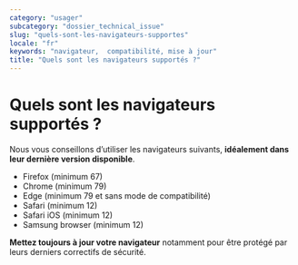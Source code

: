 ```yaml
---
category: "usager"
subcategory: "dossier_technical_issue"
slug: "quels-sont-les-navigateurs-supportes"
locale: "fr"
keywords: "navigateur,  compatibilité, mise à jour"
title: "Quels sont les navigateurs supportés ?"
---
```


# Quels sont les navigateurs supportés ?

Nous vous conseillons d’utiliser les navigateurs suivants, **idéalement dans leur dernière version disponible**.

- Firefox (minimum 67)
- Chrome (minimum 79)
- Edge (minimum 79 et sans mode de compatibilité)
- Safari (minimum 12)
- Safari iOS (minimum 12)
- Samsung browser (minimum 12)

**Mettez toujours à jour votre navigateur** notamment pour être protégé par leurs derniers correctifs de sécurité.

